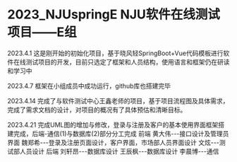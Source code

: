 # 2023_NJUspringE NJU软件在线测试项目——E组
2023.4.1
这是刚开始的初始化项目，基于晓风轻SpringBoot+Vue代码模板进行软件在线测试项目的开发，目前只选定了框架和人员结构，使用语言和框架仍在研读和学习中


2023.4.7
框架在小组成员中成功运行，github库也搭建完毕

2023.4.14
完成了与软件测试中心王鑫老师的项目，基于项目流程图及具体需求，完成了需求文档的设计，对项目的概况有了具体预估和清晰目标。

2023.4.21
完成UML图的增加与修改，登录与注册及客户的基本使用界面框架搭建完成，后端-通信(1)与数据库(2)部分分工完成
前端
黄大伟---接口设计及管理员界面
魏郑希---登录及注册页面设计，客户界面，市场部人员界面设计
文炫---测试部人员设计
后端
刘轩昂---数据库设计
王辰枫---数据库设计
李晨博---通信
